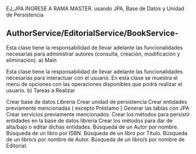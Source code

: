EJ_JPA INGRESE A RAMA MASTER.
usando JPA, Base de Datos y Unidad de Persistencia

AuthorService/EditorialService/BookService-
-
Esta clase tiene la responsabilidad de llevar adelante las funcionalidades necesarias
para administrar autores (consulta, creación, modificación y eliminación).
a) Main

Esta clase tiene la responsabilidad de llevar adelante las funcionalidades necesarias para interactuar con el usuario. En esta clase se muestra el menú de opciones con las operaciones disponibles que podrá realizar el usuario.
b) Tareas a Realizar

Crear base de datos Librería
Crear unidad de persistencia
Crear entidades previamente mencionadas ( excepto Préstamo )
Generar las tablas con JPA
Crear servicios previamente mencionados.
Crear los métodos para persistir entidades en la base de datos librería
Crear los métodos para dar de alta/bajo o editar dichas entidades.
Búsqueda de un Autor por nombre.
Búsqueda de un libro por ISBN.
Búsqueda de un libro por Título.
Búsqueda de un libro/s por nombre de Autor.
Búsqueda de un libro/s por nombre de Editorial.
